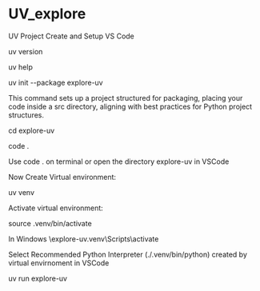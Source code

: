 # UV_explore
UV Project Create and Setup VS Code

uv version

uv help

uv init --package explore-uv

This command sets up a project structured for packaging, placing your code inside a src directory, aligning with best practices for Python project structures.

cd explore-uv

code .

Use code . on terminal or open the directory explore-uv in VSCode

Now Create Virtual environment:

uv venv

Activate virtual environment:

source .venv/bin/activate

In Windows 
\explore-uv\.venv\Scripts\activate

Select Recommended Python Interpreter (./.venv/bin/python) created by virtual envirnoment in VSCode

uv run explore-uv
